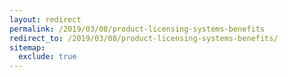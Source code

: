 ```yaml
---
layout: redirect
permalink: /2019/03/08/product-licensing-systems-benefits
redirect_to: /2019/03/08/product-licensing-systems-benefits/
sitemap:
  exclude: true
---
```

